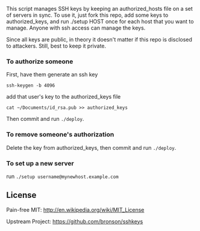 This script manages SSH keys by keeping an authorized_hosts file
on a set of servers in sync.  To use it, just fork this repo, add some
keys to authorized_keys, and run ./setup HOST once for each host that
you want to manage.  Anyone with ssh access can manage the keys.

Since all keys are public, in theory it doesn't matter if this repo is
disclosed to attackers.  Still, best to keep it private.


### To authorize someone

First, have them generate an ssh key

    ssh-keygen -b 4096

add that user's key to the authorized_keys file

    cat ~/Documents/id_rsa.pub >> authorized_keys

Then commit and run `./deploy`.


### To remove someone's authorization

Delete the key from authorized_keys, then commit and run `./deploy`.


### To set up a new server

run `./setup username@mynewhost.example.com`


## License

Pain-free MIT: http://en.wikipedia.org/wiki/MIT_License

Upstream Project: https://github.com/bronson/sshkeys
